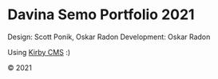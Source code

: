# Davina Semo Portfolio 2021

Design: Scott Ponik, Oskar Radon
Development: Oskar Radon

Using [Kirby CMS](https://getkirby.com) :)

&copy; 2021
